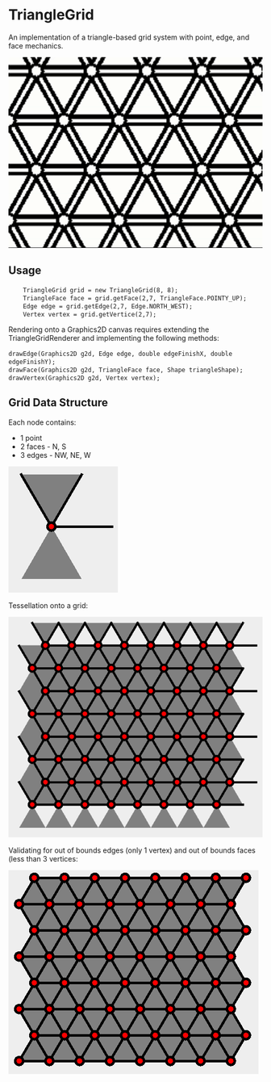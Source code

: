 # TriangleGrid

An implementation of a triangle-based grid system with point, edge, and face mechanics.

![](https://github.com/DM-UK/TriangleGrid/blob/master/animation.gif)


## Usage

        TriangleGrid grid = new TriangleGrid(8, 8);
        TriangleFace face = grid.getFace(2,7, TriangleFace.POINTY_UP);
        Edge edge = grid.getEdge(2,7, Edge.NORTH_WEST);
        Vertex vertex = grid.getVertice(2,7);


Rendering onto a Graphics2D canvas requires extending the TriangleGridRenderer and implementing the following methods:

    drawEdge(Graphics2D g2d, Edge edge, double edgeFinishX, double edgeFinishY);
    drawFace(Graphics2D g2d, TriangleFace face, Shape triangleShape);
    drawVertex(Graphics2D g2d, Vertex vertex);

## Grid Data Structure

Each node contains:
- 1 point
- 2 faces - N, S
- 3 edges - NW, NE, W


![](https://github.com/DM-UK/TriangleGrid/blob/master/src/main/img/0.png)


Tessellation onto a grid:

![](https://github.com/DM-UK/TriangleGrid/blob/master/src/main/img/1.png)

Validating for out of bounds edges (only 1 vertex) and out of bounds faces (less than 3 vertices:

![](https://github.com/DM-UK/TriangleGrid/blob/master/src/main/img/2.png)
